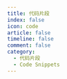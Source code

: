 ```yaml
---
title: 代码片段
index: false
icon: code
article: false
timeline: false
comment: false
category:
  - 代码片段
  - Code Snippets
---
```


<div class="catalog-display-container">
  <Catalog hideHeading />
</div>
